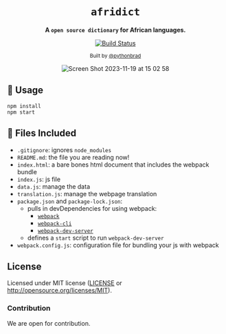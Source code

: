 <div align="center">

  <h1><code>afridict</code></h1>

<strong>A <code>open source dictionary</code> for African languages.</strong>

  <p>
    <a href="https://github.com/pythonbrad/afridict/actions/workflows/ci.yml"><img alt="Build Status" src="https://github.com/pythonbrad/afridict/actions/workflows/ci.yml/badge.svg?branch=main"/></a>
  </p>

<sub>Built by <a href="https://github.com/pythonbrad">@pythonbrad</a></sub>


![Screen Shot 2023-11-19 at 15 02 58](https://github.com/pythonbrad/afridict/assets/45305909/9a329f01-d5fd-41a1-abb0-d9c0f637272c)

</div>

## 🚴 Usage

```
npm install
npm start
```

## 🔋 Files Included

- `.gitignore`: ignores `node_modules`
- `README.md`: the file you are reading now!
- `index.html`: a bare bones html document that includes the webpack bundle
- `index.js`: js file
- `data.js`: manage the data
- `translation.js`: manage the webpage translation
- `package.json` and `package-lock.json`:
  - pulls in devDependencies for using webpack:
    - [`webpack`](https://www.npmjs.com/package/webpack)
    - [`webpack-cli`](https://www.npmjs.com/package/webpack-cli)
    - [`webpack-dev-server`](https://www.npmjs.com/package/webpack-dev-server)
  - defines a `start` script to run `webpack-dev-server`
- `webpack.config.js`: configuration file for bundling your js with webpack

## License

Licensed under MIT license ([LICENSE](LICENSE) or http://opensource.org/licenses/MIT).

### Contribution

We are open for contribution.

